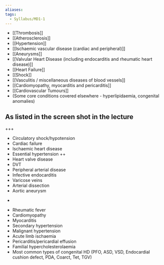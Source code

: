 ```yaml
---
aliases: 
tags:
  - Syllabus/MD1-1
---
```





- [[Thrombosis]]
- [[Atherosclerosis]]
- [[Hypertension]]
- [[Ischaemic vascular disease (cardiac and peripheral)]]
- [[Aneurysms]]
- [[Valvular Heart Disease (including endocarditis and rheumatic heart disease)]]
- [[Heart Failure]]
- [[Shock]]
- [[Vasculitis / miscellaneous diseases of blood vessels]]
- [[Cardiomyopathy, myocarditis and pericarditis]]
- [[Cardiovascular Tumours]]
- (Some core conditions covered elsewhere - hyperlipidaemia, congenital anomalies)




## As listed in the screen shot in the lecture
+++
- Circulatory shock/hypotension
- Cardiac failure
- Ischaemic heart disease
- Essential hypertension
++
- Heart valve disease
- DVT
- Peripheral arterial disease
- Infective endocarditis
- Varicose veins
- Arterial dissection
- Aortic aneurysm
+
- Rheumatic fever
- Cardiomyopathy
- Myocarditis
- Secondary hypertension
- Malignant hypertension
- Acute limb ischaemia
- Pericarditis/pericardial effusion
- Familial hypercholesterolaemia
- Most common types of congenital HD (PFO, ASD, VSD, Endocardial cushion defect, PDA, Coarct, Tet, TGV)